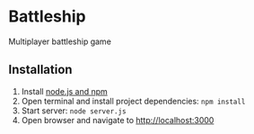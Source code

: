# Battleship

Multiplayer battleship game


## Installation

1. Install [node.js and npm](https://nodejs.org/en/download/package-manager/)
2. Open terminal and install project dependencies: `npm install`
3. Start server: `node server.js`
4. Open browser and navigate to [http://localhost:3000](http://localhost:3000)